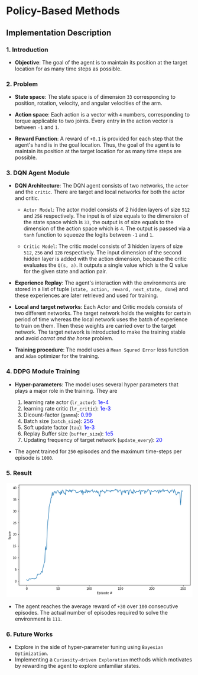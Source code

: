 # Policy-Based Methods

## Implementation Description

### 1. Introduction
* **Objective**: The goal of the agent is to maintain its position at the target location for as many time steps as possible.

### 2. Problem
* **State space**: The state space is of dimension `33` corresponding to position, rotation, velocity, and angular velocities of the arm.

* **Action space**: Each action is a vector with `4` numbers, corresponding to torque applicable to two joints. Every entry in the action vector is between `-1` and `1`.

* **Reward Function**: A reward of `+0.1` is provided for each step that the agent's hand is in the goal location. Thus, the goal of the agent is to maintain its position at the target location for as many time steps are possible.

### 3. DQN Agent Module
* **DQN Architecture**: The DQN agent consists of two networks, the `actor` and the `critic`. There are target and local networks for both the actor and critic. 
    - `Actor Model`: The actor model consists of 2 hidden layers of size `512` and `256` respectively. The input is of size equals to the dimension of the state space which is `33`, the output is of size equals to the dimension of the action space which is `4`. The output is passed via a `tanh` function to squeeze the logits between `-1` and `1`.

    - `Critic Model`: The critic model consists of 3 hidden layers of size `512`, `256` and `128` respectively. The input dimension of the second hidden layer is added with the action dimension, because the critic evaluates the `Q(s, a)`. It outputs a single value which is the Q value for the given state and action pair. 

* **Experience Replay**: The agent's interaction with the environments are stored in a list of tuple (`state, action, reward, next_state, done`) and these experiences are later retrieved and used for training.

* **Local and target networks**: Each Actor and Critic models consists of two different networks. The target network holds the weights for certain period of time whereas the local network uses the batch of experience to train on them. Then these weights are carried over to the target network. The target network is introducted to make the training stable and avoid *carrot and the horse* problem.

* **Training procedure**: The model uses a `Mean Squred Error` loss function and `Adam` optimizer for the training. 

### 4. DDPG Module Training
* **Hyper-parameters**: The model uses several hyper parameters that plays a major role in the training. They are
    1. learning rate actor (`lr_actor`): <span style="color: blue">1e-4</span>
    2. learning rate critic (`lr_critic`): <span style="color: blue">1e-3</span>
    3. Dicount-factor (`gamma`): <span style="color: blue">0.99</span>
    4. Batch size (`batch_size`): <span style="color: blue">256</span>
    5. Soft update factor (`tau`): <span style="color: blue">1e-3</span>
    6. Replay Buffer size (`buffer_size`): <span style="color: blue">1e5</span>
    7. Updating frequency of target network (`update_every`): <span style="color: blue">20</span>

* The agent trained for `250` episodes and the maximum time-steps per episode is `1000`.

### 5. Result
![alt text](episode_vs_score.png)
* The agent reaches the average reward of `+30` over `100` consecutive episodes. The actual number of episodes required to solve the environment is `111`.

### 6. Future Works
* Explore in the side of hyper-parameter tuning using `Bayesian Optimization`.
* Implementing a `Curiosity-driven Exploration` methods which motivates by rewarding the agent to explore unfamiliar states.

